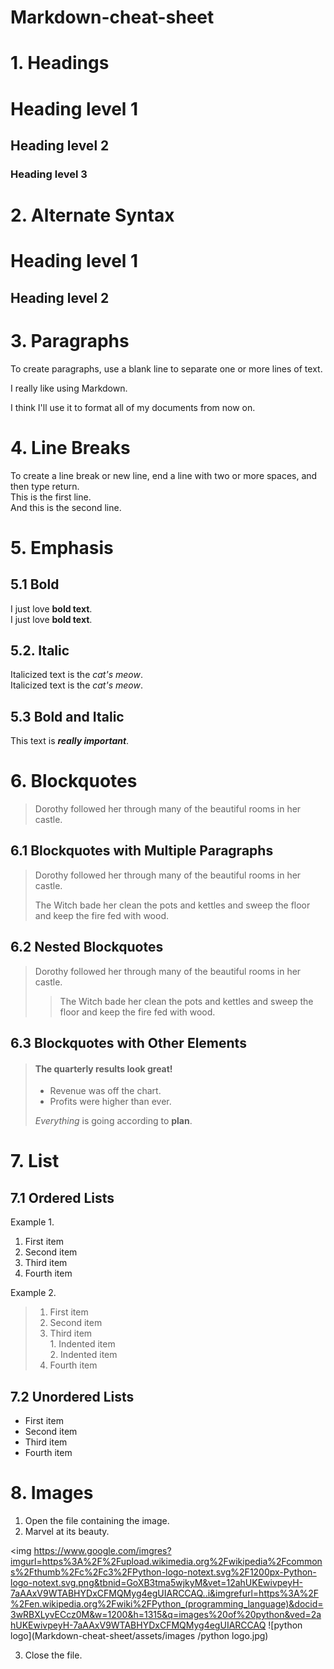 # Markdown-cheat-sheet

# 1. Headings

# Heading level 1
## Heading level 2
### Heading level 3

# 2. Alternate Syntax

Heading level 1
==
Heading level 2
--
# 3. Paragraphs
To create paragraphs, use a blank line to separate one or more lines of text.

I really like using Markdown.

I think I'll use it to format all of my documents from now on.

# 4. Line Breaks
To create a line break or new line, end a line with two or more spaces, and then type return.  
This is the first line.  
And this is the second line.

# 5. Emphasis

## 5.1 Bold
I just love **bold text**.  
I just love __bold text__.  

## 5.2. Italic
Italicized text is the *cat's meow*.  
Italicized text is the _cat's meow_.

## 5.3 Bold and Italic
This text is ***really important***.

# 6. Blockquotes
> Dorothy followed her through many of the beautiful rooms in her castle.

## 6.1 Blockquotes with Multiple Paragraphs
> Dorothy followed her through many of the beautiful rooms in her castle.
>
> The Witch bade her clean the pots and kettles and sweep the floor and keep the fire fed with wood.

## 6.2 Nested Blockquotes
> Dorothy followed her through many of the beautiful rooms in her castle.
>
>> The Witch bade her clean the pots and kettles and sweep the floor and keep the fire fed with wood.

## 6.3 Blockquotes with Other Elements
> #### The quarterly results look great!
>
> - Revenue was off the chart.
> - Profits were higher than ever.
>
>  *Everything* is going according to **plan**.

# 7. List

## 7.1 Ordered Lists
Example 1.
1. First item
2. Second item
3. Third item
4. Fourth item  

Example 2. 
> 1. First item
> 2. Second item
> 3. Third item  
    1. Indented item  
    2. Indented item
> 4. Fourth item

## 7.2 Unordered Lists

- First item
- Second item
- Third item
- Fourth item

# 8. Images
1. Open the file containing the image.
2. Marvel at its beauty.

<img https://www.google.com/imgres?imgurl=https%3A%2F%2Fupload.wikimedia.org%2Fwikipedia%2Fcommons%2Fthumb%2Fc%2Fc3%2FPython-logo-notext.svg%2F1200px-Python-logo-notext.svg.png&tbnid=GoXB3tma5wjkyM&vet=12ahUKEwivpeyH-7aAAxV9WTABHYDxCFMQMyg4egUIARCCAQ..i&imgrefurl=https%3A%2F%2Fen.wikipedia.org%2Fwiki%2FPython_(programming_language)&docid=3wRBXLyvECcz0M&w=1200&h=1315&q=images%20of%20python&ved=2ahUKEwivpeyH-7aAAxV9WTABHYDxCFMQMyg4egUIARCCAQ
    ![python logo](Markdown-cheat-sheet/assets/images
/python logo.jpg)

3. Close the file.
